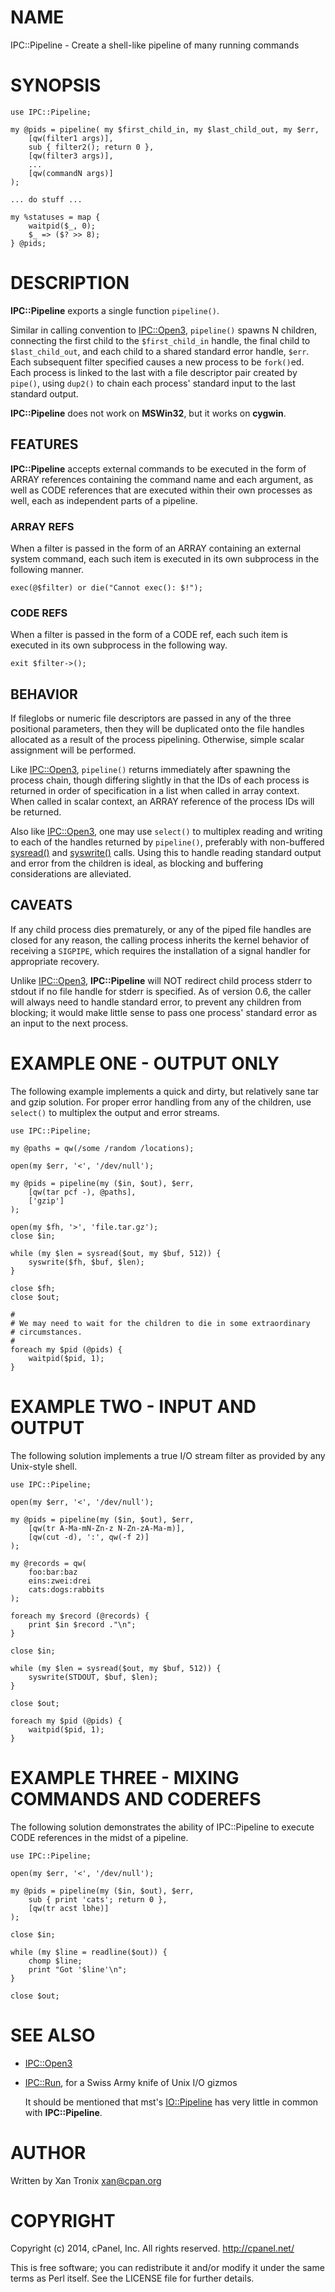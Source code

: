 # NAME

IPC::Pipeline - Create a shell-like pipeline of many running commands

# SYNOPSIS

    use IPC::Pipeline;

    my @pids = pipeline( my $first_child_in, my $last_child_out, my $err,
        [qw(filter1 args)],
        sub { filter2(); return 0 },
        [qw(filter3 args)],
        ...
        [qw(commandN args)]
    );

    ... do stuff ...

    my %statuses = map {
        waitpid($_, 0);
        $_ => ($? >> 8);
    } @pids;

# DESCRIPTION

__IPC::Pipeline__ exports a single function `pipeline()`.

Similar in calling convention to [IPC::Open3](https://metacpan.org/pod/IPC::Open3), `pipeline()` spawns N children,
connecting the first child to the `$first_child_in` handle, the final child to
`$last_child_out`, and each child to a shared standard error handle, `$err`.
Each subsequent filter specified causes a new process to be `fork()`ed.  Each
process is linked to the last with a file descriptor pair created by `pipe()`,
using `dup2()` to chain each process' standard input to the last standard output.

__IPC::Pipeline__ does not work on __MSWin32__, but it works on __cygwin__.

## FEATURES

__IPC::Pipeline__ accepts external commands to be executed in the form of ARRAY
references containing the command name and each argument, as well as CODE
references that are executed within their own processes as well, each as
independent parts of a pipeline.

### ARRAY REFS

When a filter is passed in the form of an ARRAY containing an external system
command, each such item is executed in its own subprocess in the following
manner.

    exec(@$filter) or die("Cannot exec(): $!");

### CODE REFS

When a filter is passed in the form of a CODE ref, each such item is executed in
its own subprocess in the following way.

    exit $filter->();

## BEHAVIOR

If fileglobs or numeric file descriptors are passed in any of the three
positional parameters, then they will be duplicated onto the file handles
allocated as a result of the process pipelining.  Otherwise, simple scalar
assignment will be performed.

Like [IPC::Open3](https://metacpan.org/pod/IPC::Open3), `pipeline()` returns immediately after spawning the process
chain, though differing slightly in that the IDs of each process is returned
in order of specification in a list when called in array context.  When called
in scalar context, an ARRAY reference of the process IDs will be returned.

Also like [IPC::Open3](https://metacpan.org/pod/IPC::Open3), one may use `select()` to multiplex reading and writing
to each of the handles returned by `pipeline()`, preferably with non-buffered
[sysread()](https://metacpan.org/pod/perlfunc#sysread) and [syswrite()](https://metacpan.org/pod/perlfunc#syswrite) calls.  Using
this to handle reading standard output and error from the children is ideal, as
blocking and buffering considerations are alleviated.

## CAVEATS

If any child process dies prematurely, or any of the piped file handles are
closed for any reason, the calling process inherits the kernel behavior of
receiving a `SIGPIPE`, which requires the installation of a signal handler for
appropriate recovery.

Unlike [IPC::Open3](https://metacpan.org/pod/IPC::Open3), __IPC::Pipeline__ will NOT redirect child process stderr to
stdout if no file handle for stderr is specified.  As of version 0.6, the caller
will always need to handle standard error, to prevent any children from
blocking; it would make little sense to pass one process' standard error as an
input to the next process.

# EXAMPLE ONE - OUTPUT ONLY

The following example implements a quick and dirty, but relatively sane tar and
gzip solution.  For proper error handling from any of the children, use `select()`
to multiplex the output and error streams.

    use IPC::Pipeline;

    my @paths = qw(/some /random /locations);

    open(my $err, '<', '/dev/null');

    my @pids = pipeline(my ($in, $out), $err,
        [qw(tar pcf -), @paths],
        ['gzip']
    );

    open(my $fh, '>', 'file.tar.gz');
    close $in;

    while (my $len = sysread($out, my $buf, 512)) {
        syswrite($fh, $buf, $len);
    }

    close $fh;
    close $out;

    #
    # We may need to wait for the children to die in some extraordinary
    # circumstances.
    #
    foreach my $pid (@pids) {
        waitpid($pid, 1);
    }

# EXAMPLE TWO - INPUT AND OUTPUT

The following solution implements a true I/O stream filter as provided by any
Unix-style shell.

    use IPC::Pipeline;

    open(my $err, '<', '/dev/null');

    my @pids = pipeline(my ($in, $out), $err,
        [qw(tr A-Ma-mN-Zn-z N-Zn-zA-Ma-m)],
        [qw(cut -d), ':', qw(-f 2)]
    );

    my @records = qw(
        foo:bar:baz
        eins:zwei:drei
        cats:dogs:rabbits
    );

    foreach my $record (@records) {
        print $in $record ."\n";
    }

    close $in;

    while (my $len = sysread($out, my $buf, 512)) {
        syswrite(STDOUT, $buf, $len);
    }

    close $out;

    foreach my $pid (@pids) {
        waitpid($pid, 1);
    }

# EXAMPLE THREE - MIXING COMMANDS AND CODEREFS

The following solution demonstrates the ability of IPC::Pipeline to execute CODE
references in the midst of a pipeline.

    use IPC::Pipeline;

    open(my $err, '<', '/dev/null');

    my @pids = pipeline(my ($in, $out), $err,
        sub { print 'cats'; return 0 },
        [qw(tr acst lbhe)]
    );

    close $in;

    while (my $line = readline($out)) {
        chomp $line;
        print "Got '$line'\n";
    }

    close $out;

# SEE ALSO

- [IPC::Open3](https://metacpan.org/pod/IPC::Open3)
- [IPC::Run](https://metacpan.org/pod/IPC::Run), for a Swiss Army knife of Unix I/O gizmos

    It should be mentioned that mst's [IO::Pipeline](https://metacpan.org/pod/IO::Pipeline) has very little in common with
    __IPC::Pipeline__.

# AUTHOR

Written by Xan Tronix <xan@cpan.org>

# COPYRIGHT

Copyright (c) 2014, cPanel, Inc.
All rights reserved.
http://cpanel.net/

This is free software; you can redistribute it and/or modify it under the same
terms as Perl itself.  See the LICENSE file for further details.
